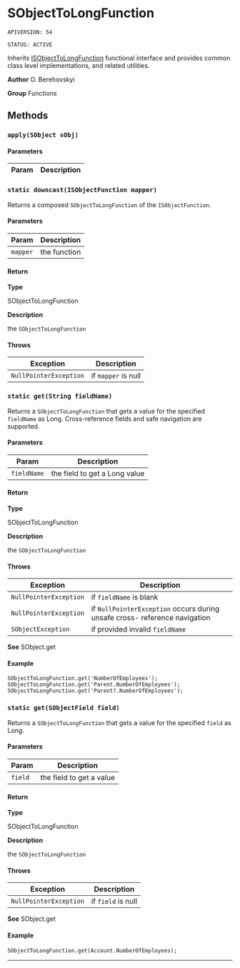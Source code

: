 # SObjectToLongFunction

`APIVERSION: 54`

`STATUS: ACTIVE`

Inherits [ISObjectToLongFunction](/docs/Functional-Interfaces/ISObjectToLongFunction.md) functional interface and provides common class level implementations, and related utilities.


**Author** O. Berehovskyi


**Group** Functions

## Methods
### `apply(SObject sObj)`
#### Parameters
|Param|Description|
|---|---|

### `static downcast(ISObjectFunction mapper)`

Returns a composed `SObjectToLongFunction` of the `ISObjectFunction`.

#### Parameters
|Param|Description|
|---|---|
|`mapper`|the function|

#### Return

**Type**

SObjectToLongFunction

**Description**

the `SObjectToLongFunction`

#### Throws
|Exception|Description|
|---|---|
|`NullPointerException`|if `mapper` is null|

### `static get(String fieldName)`

Returns a `SObjectToLongFunction` that gets a value for the specified `fieldName` as Long. Cross-reference fields and safe navigation are supported.

#### Parameters
|Param|Description|
|---|---|
|`fieldName`|the field to get a Long value|

#### Return

**Type**

SObjectToLongFunction

**Description**

the `SObjectToLongFunction`

#### Throws
|Exception|Description|
|---|---|
|`NullPointerException`|if `fieldName` is blank|
|`NullPointerException`|if `NullPointerException` occurs during unsafe cross- reference navigation|
|`SObjectException`|if provided invalid `fieldName`|


**See** SObject.get

#### Example
```apex
SObjectToLongFunction.get('NumberOfEmployees');
SObjectToLongFunction.get('Parent.NumberOfEmployees');
SObjectToLongFunction.get('Parent?.NumberOfEmployees');
```

### `static get(SObjectField field)`

Returns a `SObjectToLongFunction` that gets a value for the specified `field` as Long.

#### Parameters
|Param|Description|
|---|---|
|`field`|the field to get a value|

#### Return

**Type**

SObjectToLongFunction

**Description**

the `SObjectToLongFunction`

#### Throws
|Exception|Description|
|---|---|
|`NullPointerException`|if `field` is null|


**See** SObject.get

#### Example
```apex
SObjectToLongFunction.get(Account.NumberOfEmployees);
```

---
